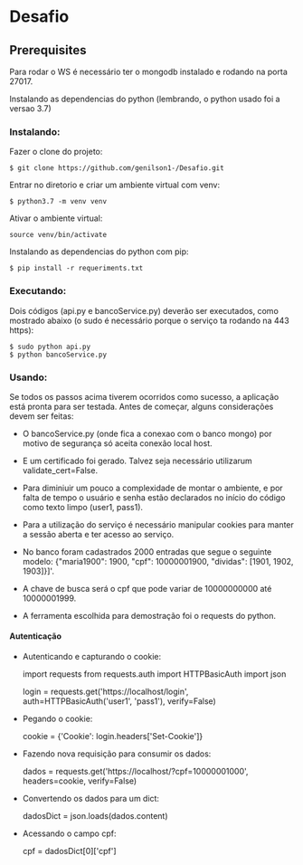 # Desafio

Prerequisites
----------------------
Para rodar o WS é necessário ter o mongodb instalado e rodando na porta 27017.

Instalando as dependencias do python (lembrando, o python usado foi a versao 3.7)

### Instalando:

Fazer o clone do projeto:

	$ git clone https://github.com/genilson1-/Desafio.git	

Entrar no diretorio e criar um ambiente virtual com venv:

	$ python3.7 -m venv venv

Ativar o ambiente virtual:

	source venv/bin/activate

Instalando as dependencias do python com pip:

	$ pip install -r requeriments.txt


### Executando:

Dois códigos (api.py e bancoService.py) deverão ser executados, como mostrado abaixo (o sudo é necessário porque o serviço ta rodando na 443 https):

	$ sudo python api.py
	$ python bancoService.py


### Usando:

Se todos os passos acima tiverem ocorridos como sucesso, a aplicação está pronta para ser testada. Antes de começar, alguns considerações devem ser feitas:
* O bancoService.py (onde fica a conexao com o banco mongo) por motivo de segurança só aceita conexão local host. 

* E um certificado foi gerado. Talvez seja necessário utilizarum validate_cert=False. 

* Para diminiuir um pouco a complexidade de montar o ambiente, e por falta de tempo o usuário e senha estão declarados no início do código como texto limpo (user1, pass1).

* Para a utilização do serviço é necessário manipular cookies para manter a sessão aberta e ter acesso ao serviço.

* No banco foram cadastrados 2000 entradas que segue o seguinte modelo: {"maria1900": 1900, "cpf": 10000001900, "dividas": [1901, 1902, 1903]}]'.

* A chave de busca será o cpf que pode variar de 10000000000 até 10000001999.

* A ferramenta escolhida para demostração foi o requests do python.

#### Autenticação

* Autenticando e capturando o cookie:
	
	import requests
	from requests.auth import HTTPBasicAuth
	import json	

	login = requests.get('https://localhost/login', auth=HTTPBasicAuth('user1', 'pass1'), verify=False)

* Pegando o cookie:

	cookie = {'Cookie': login.headers['Set-Cookie']}

* Fazendo nova requisição para consumir os dados:

	 dados = requests.get('https://localhost/?cpf=10000001000', headers=cookie, verify=False)

* Convertendo os dados para um dict:

	 dadosDict = json.loads(dados.content)

* Acessando o campo cpf:

	cpf = dadosDict[0]['cpf']


